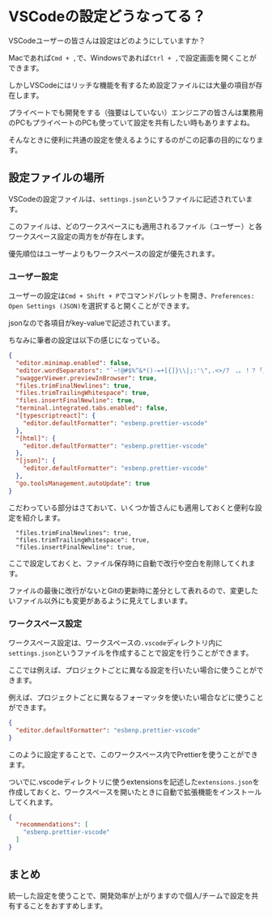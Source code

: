 # VSCodeの設定どうなってる？

VSCodeユーザーの皆さんは設定はどのようにしていますか？

Macであれば`Cmd + ,`で、Windowsであれば`Ctrl + ,`で設定画面を開くことができます。

しかしVSCodeにはリッチな機能を有するため設定ファイルには大量の項目が存在します。

プライベートでも開発をする（強要はしていない）エンジニアの皆さんは業務用のPCもプライベートのPCも使っていて設定を共有したい時もありますよね。

そんなときに便利に共通の設定を使えるようにするのがこの記事の目的になります。

## 設定ファイルの場所

VSCodeの設定ファイルは、`settings.json`というファイルに記述されています。

このファイルは、どのワークスペースにも適用されるファイル（ユーザー）と各ワークスペース設定の両方をが存在します。

優先順位はユーザーよりもワークスペースの設定が優先されます。

### ユーザー設定

ユーザーの設定は`Cmd + Shift + P`でコマンドパレットを開き、`Preferences: Open Settings (JSON)`を選択すると開くことができます。

jsonなので各項目がkey-valueで記述されています。

ちなみに筆者の設定は以下の感じになっている。

```json
{
  "editor.minimap.enabled": false,
  "editor.wordSeparators": "`~!@#$%^&*()-=+[{]}\\|;:'\",.<>/?　、。！？「」【】『』（）",
  "swaggerViewer.previewInBrowser": true,
  "files.trimFinalNewlines": true,
  "files.trimTrailingWhitespace": true,
  "files.insertFinalNewline": true,
  "terminal.integrated.tabs.enabled": false,
  "[typescriptreact]": {
    "editor.defaultFormatter": "esbenp.prettier-vscode"
  },
  "[html]": {
    "editor.defaultFormatter": "esbenp.prettier-vscode"
  },
  "[json]": {
    "editor.defaultFormatter": "esbenp.prettier-vscode"
  },
  "go.toolsManagement.autoUpdate": true
}
```

こだわっている部分はさておいて、いくつか皆さんにも適用しておくと便利な設定を紹介します。

```
  "files.trimFinalNewlines": true,
  "files.trimTrailingWhitespace": true,
  "files.insertFinalNewline": true,
```

ここで設定しておくと、ファイル保存時に自動で改行や空白を削除してくれます。

ファイルの最後に改行がないとGitの更新時に差分として表れるので、変更したいファイル以外にも変更があるように見えてしまいます。

### ワークスペース設定

ワークスペース設定は、ワークスペースの`.vscode`ディレクトリ内に`settings.json`というファイルを作成することで設定を行うことができます。

ここでは例えば、プロジェクトごとに異なる設定を行いたい場合に使うことができます。

例えば、プロジェクトごとに異なるフォーマッタを使いたい場合などに使うことができます。

```json
{
  "editor.defaultFormatter": "esbenp.prettier-vscode"
}
```

このように設定することで、このワークスペース内でPrettierを使うことができます。

ついでに.vscodeディレクトリに使うextensionsを記述した`extensions.json`を作成しておくと、ワークスペースを開いたときに自動で拡張機能をインストールしてくれます。

```json
{
  "recommendations": [
    "esbenp.prettier-vscode"
  ]
}
```
## まとめ

統一した設定を使うことで、開発効率が上がりますので個人/チームで設定を共有することをおすすめします。
